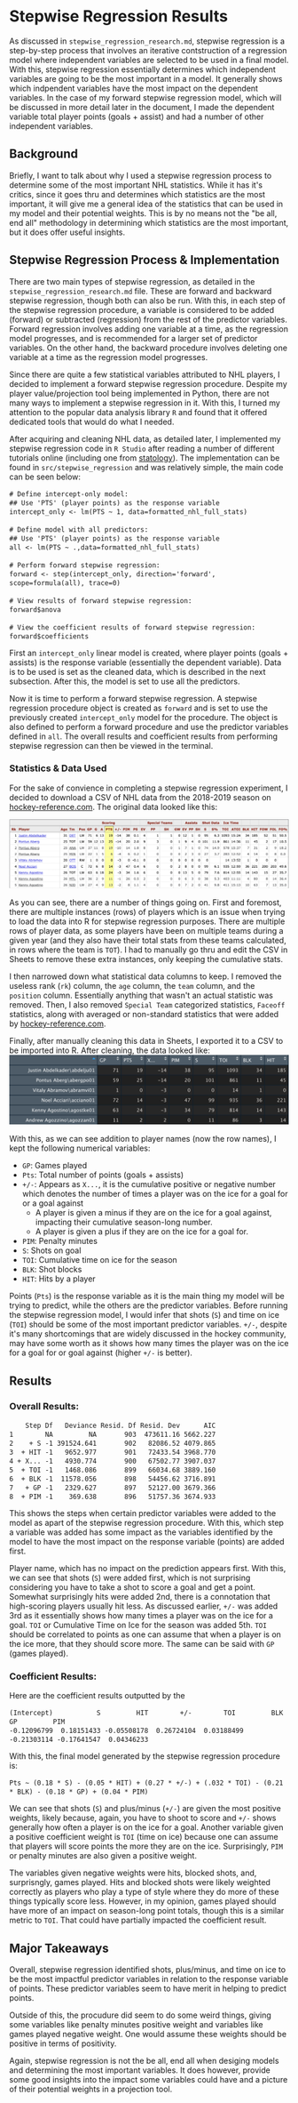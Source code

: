 # Stepwise Regression Results

As discussed in `stepwise_regression_research.md`, stepwise regression is a step-by-step process that involves an iterative contstruction of a regression model where independent variables are selected to be used in a final model. With this, stepwise regression essentially determines which independent variables are going to be the most important in a model. It generally shows which indpendent variables have the most impact on the dependent variables. In the case of my forward stepwise regression model, which will be discussed in more detail later in the document, I made the dependent variable total player points (goals + assist) and had a number of other independent variables.

## Background
Briefly, I want to talk about why I used a stepwise regression process to determine some of the most important NHL statistics. While it has it's critics, since it goes thru and determines which statistics are the most important, it will give me a general idea of the statistics that can be used in my model and their potential weights. This is by no means not the "be all, end all" methodology in determining which statistics are the most important, but it does offer useful insights.

## Stepwise Regression Process & Implementation

There are two main types of stepwise regression, as detailed in the `stepwise_regression_research.md` file. These are forward and backward stepwise regression, though both can also be run. With this, in each step of the stepwise regression procedure, a variable is considered to be added (forward) or subtracted (regression) from the rest of the predictor variables. Forward regression involves adding one variable at a time, as the regression model progresses, and is recommended for a larger set of predictor variables. On the other hand, the backward procedure involves deleting one variable at a time as the regression model progresses.

Since there are quite a few statistical variables attributed to NHL players, I decided to implement a forward stepwise regression procedure. Despite my player value/projection tool being implemented in Python, there are not many ways to implement a stepwise regression in it. With this, I turned my attention to the popular data analysis library `R` and found that it offered dedicated tools that would do what I needed.

After acquiring and cleaning NHL data, as detailed later, I implemented my stepwise regression code in `R Studio` after reading a number of different tutorials online (including one from [statology](https://www.statology.org/stepwise-regression-r/)). The implementation can be found in `src/stepwise_regression` and was relatively simple, the main code can be seen below:

```
# Define intercept-only model:
## Use 'PTS' (player points) as the response variable
intercept_only <- lm(PTS ~ 1, data=formatted_nhl_full_stats)

# Define model with all predictors:
## Use 'PTS' (player points) as the response variable
all <- lm(PTS ~ .,data=formatted_nhl_full_stats)

# Perform forward stepwise regression:
forward <- step(intercept_only, direction='forward', scope=formula(all), trace=0)

# View results of forward stepwise regression:
forward$anova

# View the coefficient results of forward stepwise regression:
forward$coefficients
```

First an `intercept_only` linear model is created, where player points (goals + assists) is the response variable (essentially the dependent variable). Data is to be used is set as the cleaned data, which is described in the next subsection. After this, the model is set to use all the predictors.

Now it is time to perform a forward stepwise regression. A stepwise regression procedure object is created as `forward` and is set to use the previously created `intercept_only` model for the procedure. The object is also defined to perform a forward procedure and use the predictor variables defined in `all`. The overall results and coefficient results from performing stepwise regression can then be viewed in the terminal.

### Statistics & Data Used

For the sake of convience in completing a stepwise regression experiment, I decided to download a CSV of NHL data from the 2018-2019 season on [hockey-reference.com](https://www.hockey-reference.com). The original data looked like this:

![hockey-reference.com](images/hockey-reference.png)

As you can see, there are a number of things going on. First and foremost, there are multiple instances (rows) of players which is an issue when trying to load the data into R for stepwise regression purposes. There are multiple rows of player data, as some players have been on multiple teams during a given year (and they also have their total stats from these teams calculated, in rows where the team is `TOT`). I had to manually go thru and edit the CSV in Sheets to remove these extra instances, only keeping the cumulative stats.

I then narrowed down what statistical data columns to keep. I removed the useless rank (`rk`) column, the `age` column, the `team` column, and the `position` column. Essentially anything that wasn't an actual statistic was removed. Then, I also removed `Special Team` categorized statistics, `Faceoff` statistics, along with averaged or non-standard statistics that were added by [hockey-reference.com](https://www.hockey-reference.com).

Finally, after manually cleaning this data in Sheets, I exported it to a CSV to be imported into R. After cleaning, the data looked like:
![Cleaned Data](images/cleaned-stats.png)

With this, as we can see addition to player names (now the row names), I kept the following numerical variables:
- `GP`: Games played
- `Pts`: Total number of points (goals + assists)
- `+/-`: Appears as `X...`, it is the cumulative positive or negative number which denotes the number of times a player was on the ice for a goal for or a goal against
   - A player is given a minus if they are on the ice for a goal against, impacting their cumulative season-long number.
   - A player is given a plus if they are on the ice for a goal for.
- `PIM`: Penalty minutes
- `S`: Shots on goal
- `TOI`: Cumulative time on ice for the season
- `BLK`: Shot blocks
- `HIT`: Hits by a player

Points (`Pts`) is the response variable as it is the main thing my model will be trying to predict, while the others are the predictor variables. Before running the stepwise regression model, I would infer that shots (`S`) and time on ice (`TOI`) should be some of the most important predictor variables. `+/-`, despite it's many shortcomings that are widely discussed in the hockey community, may have some worth as it shows how many times the player was on the ice for a goal for or goal against (higher `+/-` is better).

## Results

### Overall Results:
```
    Step Df   Deviance Resid. Df Resid. Dev      AIC
1        NA         NA       903  473611.16 5662.227
2    + S -1 391524.641       902   82086.52 4079.865
3  + HIT -1   9652.977       901   72433.54 3968.770
4 + X... -1   4930.774       900   67502.77 3907.037
5  + TOI -1   1468.086       899   66034.68 3889.160
6  + BLK -1  11578.056       898   54456.62 3716.891
7   + GP -1   2329.627       897   52127.00 3679.366
8  + PIM -1    369.638       896   51757.36 3674.933
```

This shows the steps when certain predictor variables were added to the model as apart of the stepwise regression procedure. With this, which step a variable was added has some impact as the variables identified by the model to have the most impact on the response variable (points) are added first.

Player name, which has no impact on the prediction appears first. With this, we can see that shots (`S`) were added first, which is not surprising considering you have to take a shot to score a goal and get a point. Somewhat surprisingly hits were added 2nd, there is a connotation that high-scoring players usually hit less. As discussed earlier, `+/-` was added 3rd as it essentially shows how many times a player was on the ice for a goal. `TOI` or Cumulative Time on Ice for the season was added 5th. `TOI` should be correlated to points as one can assume that when a player is on the ice more, that they should score more. The same can be said with `GP` (games played).

### Coefficient Results:
Here are the coefficient results outputted by the
```
(Intercept)           S         HIT        +/-        TOI         BLK          GP         PIM
-0.12096799  0.18151433 -0.05508178  0.26724104  0.03188499 -0.21303114 -0.17641547  0.04346233
```

With this, the final model generated by the stepwise regression procedure is:
```
Pts ~ (0.18 * S) - (0.05 * HIT) + (0.27 * +/-) + (.032 * TOI) - (0.21 * BLK) - (0.18 * GP) + (0.04 * PIM)
```

We can see that shots (`S`) and plus/minus (`+/-`) are given the most positive weights, likely because, again, you have to shoot to score and `+/-` shows generally how often a player is on the ice for a goal. Another variable given a positive coefficient weight is `TOI` (time on ice) because one can assume that players will score points the more they are on the ice. Surprisingly, `PIM` or penalty minutes are also given a positive weight.

The variables given negative weights were hits, blocked shots, and, surprisngly, games played. Hits and blocked shots were likely weighted correctly as players who play a type of style where they do more of these things typically score less. However, in my opinion, games played should have more of an impact on season-long point totals, though this is a similar metric to `TOI`. That could have partially impacted the coefficient result.

## Major Takeaways

Overall, stepwise regression identified shots, plus/minus, and time on ice to be the most impactful predictor variables in relation to the response variable of points. These predictor variables seem to have merit in helping to predict points.

Outside of this, the procudure did seem to do some weird things, giving some variables like penalty minutes positive weight and variables like games played negative weight. One would assume these weights should be positive in terms of positivity.

Again, stepwise regression is not the be all, end all when desiging models and determining the most important variables. It does however, provide some good insights into the impact some variables could have and a picture of their potential weights in a projection tool.
